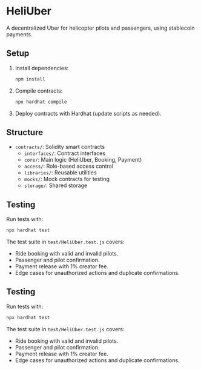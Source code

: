 # HeliUber

A decentralized Uber for helicopter pilots and passengers, using stablecoin payments.

## Setup

1. Install dependencies:
   ```bash
   npm install
   ```

2. Compile contracts:
   ```bash
   npx hardhat compile
   ```

3. Deploy contracts with Hardhat (update scripts as needed).

## Structure

- `contracts/`: Solidity smart contracts
  - `interfaces/`: Contract interfaces
  - `core/`: Main logic (HeliUber, Booking, Payment)
  - `access/`: Role-based access control
  - `libraries/`: Reusable utilities
  - `mocks/`: Mock contracts for testing
  - `storage/`: Shared storage

## Testing

Run tests with:
```bash
npx hardhat test
```

The test suite in `test/HeliUber.test.js` covers:
- Ride booking with valid and invalid pilots.
- Passenger and pilot confirmation.
- Payment release with 1% creator fee.
- Edge cases for unauthorized actions and duplicate confirmations.

## Testing

Run tests with:
```bash
npx hardhat test
```

The test suite in `test/HeliUber.test.js` covers:
- Ride booking with valid and invalid pilots.
- Passenger and pilot confirmation.
- Payment release with 1% creator fee.
- Edge cases for unauthorized actions and duplicate confirmations.
